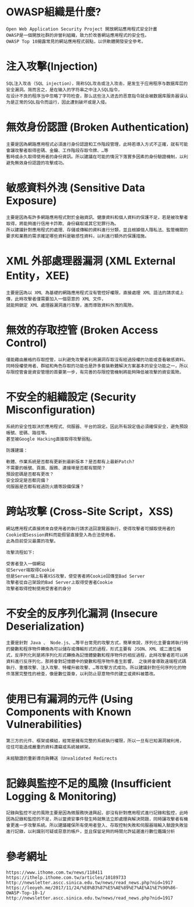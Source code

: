 # OWASP組織是什麼?
```
Open Web Application Security Project 開放網站應用程式安全計畫 
OWASP是一個開放社群的非營利組織，致力於改善網站應用程式的安全性。
OWASP Top 10揭露常見的網站應用程式弱點，以供軟體開發安全參考。

```
# 注入攻擊(Injection)
```
SQL注入攻击（SQL injection），简称SQL攻击或注入攻击，是发生于应用程序与数据库层的安全漏洞。简而言之，是在输入的字符串之中注入SQL指令，
在设计不良的程序当中忽略了字符检查，那么这些注入进去的恶意指令就会被数据库服务器误认为是正常的SQL指令而运行，因此遭到破坏或是入侵。
```
# 無效身份認證 (Broken Authentication)
```
主要是因為網路應用程式必須進行身份認證和工作階段管理，此時若導入方式不正確，就有可能會讓攻擊者取得密碼、金鑰、工作階段存取令牌、…等
暫時或永久取得使用者的身份資訊。所以建議在可能的情況下落實多因素的身份驗證機制，以利避免無效身份認證的攻擊成功。
```
# 敏感資料外洩 (Sensitive Data Exposure)
```
主要是因為有許多網路應用程式對於金融資訊、健康資料和個人資料的保護不足，若是被攻擊者取得，將能夠進行信用卡詐欺、身份竊取或其它犯罪行為。
所以建議針對應用程式的處理、存儲或傳輸的資料進行分類，並且根據個人隱私法、監管機關的要求和業務的需求確定哪些資料是敏感性資料，以利進行額外的保護措施。
```
# XML 外部處理器漏洞 (XML External Entity，XEE)
```
主要是因為以 XML 為基礎的網路應用程式沒有管控好權限，直接處理 XML 語法的請求或上傳，此時攻擊者僅需要加入一個惡意的 XML 文件，
就能夠鎖定 XML 處理器漏洞進行攻擊，進而導致資料外洩的風險。
```
# 無效的存取控管 (Broken Access Control)
```
僅能藉由嚴格的存取控管，以利避免攻擊者利用漏洞存取沒有經過授權的功能或查看敏感資料。同時授權使用者、群組和角色存取的功能也是許多套裝軟體解決方案基本的安全功能之一，所以存限控管會是資安管理的首要第一步，有完善的存限控管機制將能夠降低被攻擊的資安風險。
```
# 不安全的組織設定 (Security Misconfiguration)
```
系統的安全性取決於應用程式、伺服器、平台的設定。因此所有設定值必須確保安全，避免預設帳號、密碼、路徑等。
甚至被Google Hacking直接取得攻擊弱點。

防護建議：

軟體、作業系統是否都有更新到最新版本？是否都有上最新Patch?
不需要的帳號、頁面、服務、連接埠是否都有關閉？
預設密碼是否都有更改？
安全設定是否都完備？
伺服器是否都有經過防火牆等設備保護？ 
```
# 跨站攻擊 (Cross-Site Script，XSS)
```
網站應用程式直接將來自使用者的執行請求送回瀏覽器執行，使得攻擊者可擷取使用者的Cookie或Session資料而能假冒直接登入為合法使用者。
此為目前受災最廣的攻擊。

攻擊流程如下:

受害者登入一個網站
從Server端取得Cookie
但是Server端上有著XSS攻擊，使受害者將Cookie回傳至Bad Server
攻擊者從自己架設的Bad Server上取得受害者Cookie
攻擊者取得控制使用受害者的身分
```
# 不安全的反序列化漏洞 (Insecure Deserialization)
```
主要是針對 Java 、 Node.js、…等平台常見的攻擊方式，簡單來說，序列化主要會將執行時的變數和程序物件轉換為可以儲存或傳輸形式的過程，形式主要有 JSON、XML 或二進位格式，反序列化則是將序列化形式轉換為記憶體變數和程序物件的相反過程，此時攻擊者若可以將資料進行反序列化，那將會對記憶體中的變數和程序物件產生影響， 之後將會導致遠端程式碼執行、重播攻擊、注入攻擊、特權升級攻擊、…等攻擊方式成功。所以建議針對任何序列化的物件落實完整性的檢查，像是數位簽章，以利防止惡意物件的建立或資料被篡改。
```
# 使用已有漏洞的元件 (Using Components with Known Vulnerabilities)
```
第三方的元件、框架或模組，經常是擁有完整的系統執行權限，所以一旦有已知漏洞被利用，
往往可能造成嚴重的資料遭竊或系統被綁架。

未經驗證的重新導向與轉送（Unvalidated Redirects
```
# 記錄與監控不足的風險 (Insufficient Logging & Monitoring)
```
記錄與監控不足的風險主要是因為微服務快速興起，卻沒有針對應用程式進行記錄和監控，此時因為記錄和監控的不足，所以當資安事件發生時就無法立即處理與解決問題，同時讓攻擊者有機會更進一步攻擊系統。所以建議確保所有使用者登入、存取控制失敗和伺服器端輸入驗證失敗皆進行記錄，以利識別可疑或惡意的帳戶，並且保留足夠的時間允許延遲進行數位鑑識分析
```
# 參考網址
```
https://www.ithome.com.tw/news/118411
https://ithelp.ithome.com.tw/articles/10189733
http://newsletter.ascc.sinica.edu.tw/news/read_news.php?nid=1917
https://leoyeh.me/2017/11/24/%E8%B3%87%E5%AE%89%E7%AE%A1%E7%90%86-OWASP-Top-10-1/
http://newsletter.ascc.sinica.edu.tw/news/read_news.php?nid=1917
```
